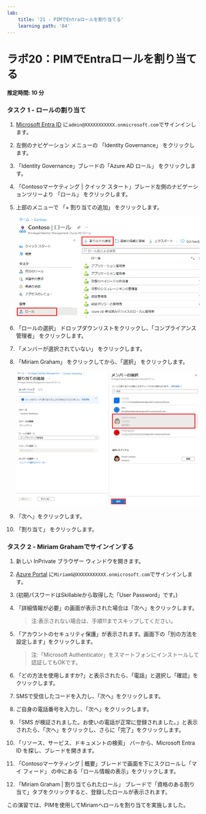 ```yaml
---
lab:
    title: '21 - PIMでEntraロールを割り当てる'
    learning path: '04'
---
```


# ラボ20：PIMでEntraロールを割り当てる

#### 推定時間: 10 分

### タスク 1 - ロールの割り当て

1. [Microsoft Entra ID]( https://portal.azure.com/#blade/Microsoft_AAD_IAM/ActiveDirectoryMenuBlade/Overview) に`admin@XXXXXXXXXXX.onmicrosoft.com`でサインインします。

1. 左側のナビゲーション メニューの 「Identity Governance」 をクリックします。

1. 「Identity  Governance」ブレードの「Azure AD ロール」 をクリックします。

1. 「Contosoマーケティング | クイック スタート」ブレード左側のナビゲーションツリーより 「ロール」 をクリックします。

1. 上部のメニューで 「+ 割り当ての追加」 をクリックします。

    ![「割り当ての追加」メニューが強調表示された Azure AD ロールを表示している画面イメージ](./media/lp4-mod3-pim-assign-role.png)

1. 「ロールの選択」 ドロップダウンリストをクリックし、「コンプライアンス管理者」 をクリックします。

1. 「メンバーが選択されていない」 をクリックします。

1.  「Miriam Graham」 をクリックしてから、「選択」 をクリックします。

    ![クリックしたメンバーが強調表示された「メンバーのクリック」ウィンドウを表示している画面イメージ](./media/lp4-mod3-pim-add-role-assignment.png)

1. 「次へ」をクリックします。

1. 「割り当て」 をクリックします。

      

### タスク 2 - Miriam Grahamでサインインする

1. 新しい InPrivate ブラウザー ウィンドウを開きます。

2. [Azure Portal](https://portal.azure.com) に`MiriamG@XXXXXXXXXXX.onmicrosoft.com`でサインインします。

3. (初期パスワードはSkillableから取得した「User Password」です。)

4. 「詳細情報が必要」の画面が表示された場合は「次へ」をクリックします。

   > 注:表示されない場合は、手順11までスキップしてください。

5. 「アカウントのセキュリティ保護」が表示されます。画面下の「別の方法を設定します」をクリックします。

   > 注:「Microsoft Authenticator」をスマートフォンにインストールして認証してもOKです。

6. 「どの方法を使用しますか?」と表示されたら、「電話」と選択し「確認」をクリックします。

7. SMSで受信したコードを入力し、「次へ」をクリックします。

8. ご自身の電話番号を入力し、「次へ」をクリックします。

9. 「SMS が検証されました。お使いの電話が正常に登録されました。」と表示されたら、「次へ」をクリックし、さらに「完了」をクリックします。

10. 「リソース、サービス、ドキュメントの検索」 バーから、Microsoft Entra ID を探し、ブレードを開きます。

11. 「Contosoマーケティング | 概要」ブレードで画面を下にスクロールし「マイ フィード」 の中にある「ロール情報の表示」をクリックします。

12. 「Miriam Graham | 割り当てられたロール」 ブレードで「資格のある割り当て」タブをクリックすると、登録したロールが表示されます。



この演習では、PIMを使用してMiriamへロールを割り当てを実施しました。
